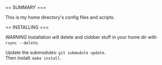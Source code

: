 == SUMMARY  ===

This is my home directory's config files and scripts.  

== INSTALLING ===

*WARNING* Installation will delete and clobber stuff in your home dir with
`rsync --delete`.

Update the submodules: `git submodule update`.  
Then install: `make install`.  
